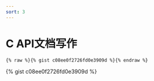 ```yaml
---
sort: 3
---
```


# C API文档写作

```
{% raw %}{% gist c08ee0f2726fd0e3909d %}{% endraw %}
```

{% gist c08ee0f2726fd0e3909d %}
